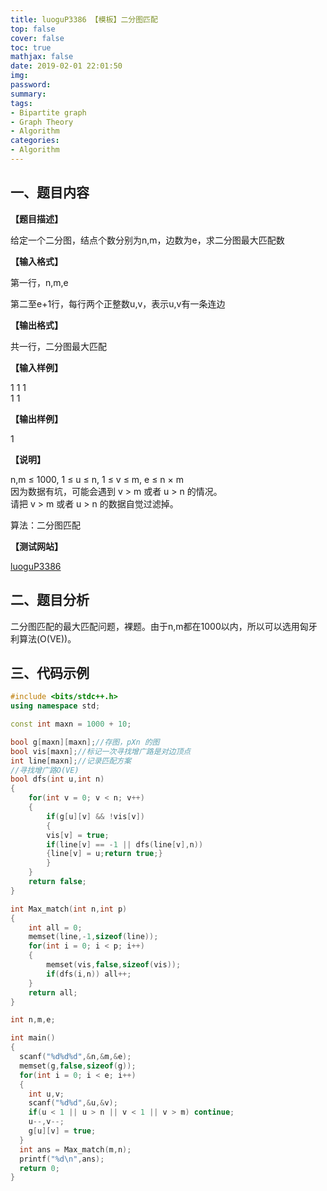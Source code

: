 ```yaml
---
title: luoguP3386 【模板】二分图匹配
top: false
cover: false
toc: true
mathjax: false
date: 2019-02-01 22:01:50
img:
password:
summary:
tags:
- Bipartite graph
- Graph Theory
- Algorithm
categories:
- Algorithm
---
```


## 一、题目内容

**【题目描述】**

给定一个二分图，结点个数分别为n,m，边数为e，求二分图最大匹配数

**【输入格式】**

第一行，n,m,e

第二至e+1行，每行两个正整数u,v，表示u,v有一条连边

**【输出格式】**

共一行，二分图最大匹配

**【输入样例】**

1 1 1  
1 1

**【输出样例】**

1

**【说明】**

n,m ≤ 1000, 1 ≤ u ≤ n, 1 ≤ v ≤ m, e ≤ n × m  
因为数据有坑，可能会遇到 v > m 或者 u > n 的情况。  
请把 v > m 或者 u > n 的数据自觉过滤掉。

算法：二分图匹配

**【测试网站】**

[luoguP3386](https://www.luogu.org/problemnew/show/P3386)



## 二、题目分析

二分图匹配的最大匹配问题，裸题。由于n,m都在1000以内，所以可以选用匈牙利算法(O(VE))。

## 三、代码示例

```cpp
#include <bits/stdc++.h>
using namespace std;

const int maxn = 1000 + 10;

bool g[maxn][maxn];//存图，pXn 的图
bool vis[maxn];//标记一次寻找增广路是对边顶点
int line[maxn];//记录匹配方案
//寻找增广路O(VE)
bool dfs(int u,int n)
{
    for(int v = 0; v < n; v++)
    {
        if(g[u][v] && !vis[v])
        {
        vis[v] = true;
        if(line[v] == -1 || dfs(line[v],n))
        {line[v] = u;return true;}
        }
    }
    return false;
}

int Max_match(int n,int p)
{
    int all = 0;
    memset(line,-1,sizeof(line));  
    for(int i = 0; i < p; i++)
    {
        memset(vis,false,sizeof(vis));
        if(dfs(i,n)) all++;
    }
    return all;
}

int n,m,e;

int main()
{
  scanf("%d%d%d",&n,&m,&e);
  memset(g,false,sizeof(g));
  for(int i = 0; i < e; i++)
  {
    int u,v;
    scanf("%d%d",&u,&v);
    if(u < 1 || u > n || v < 1 || v > m) continue;
    u--,v--;
    g[u][v] = true;
  }
  int ans = Max_match(m,n);
  printf("%d\n",ans);
  return 0;
}

```
